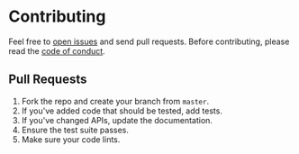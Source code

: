 # Contributing

Feel free to [open issues](https://github.com/combojs/combo-site/issues) and send pull requests. Before contributing, please read the [code of conduct](CODE_OF_CONDUCT.md).

## Pull Requests

1. Fork the repo and create your branch from `master`.
2. If you've added code that should be tested, add tests.
3. If you've changed APIs, update the documentation.
4. Ensure the test suite passes.
5. Make sure your code lints.
